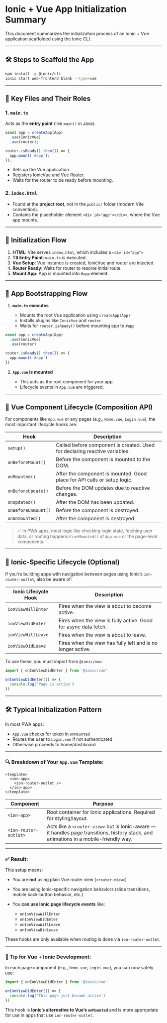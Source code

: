 
# Ionic + Vue App Initialization Summary

This document summarizes the initialization process of an Ionic + Vue application scaffolded using the Ionic CLI.

---

## 🛠 Steps to Scaffold the App

```bash
npm install -g @ionic/cli
ionic start web-frontend blank --type=vue
```

---

## 📂 Key Files and Their Roles

### 1. `main.ts`
Acts as the **entry point** (like `main()` in Java).
```ts
const app = createApp(App)
  .use(IonicVue)
  .use(router);

router.isReady().then(() => {
  app.mount('#app');
});
```
- Sets up the Vue application.
- Registers IonicVue and Vue Router.
- Waits for the router to be ready before mounting.

### 2. `index.html`
- Found at the **project root**, not in the `public/` folder (modern Vite convention).
- Contains the placeholder element `<div id="app"></div>`, where the Vue app mounts.

---

## 🚀 Initialization Flow

1. **HTML**: Vite serves `index.html`, which includes a `<div id="app">`.
2. **TS Entry Point**: `main.ts` is executed.
3. **Vue Setup**: Vue instance is created, IonicVue and router are injected.
4. **Router Ready**: Waits for router to resolve initial route.
5. **Mount App**: App is mounted into `#app` element.

---

## 🚀 App Bootstrapping Flow

1. **`main.ts` executes**

    * Mounts the root Vue application using `createApp(App)`
    * Installs plugins like `IonicVue` and `router`
    * Waits for `router.isReady()` before mounting app to `#app`

```ts
const app = createApp(App)
  .use(IonicVue)
  .use(router)

router.isReady().then(() => {
  app.mount('#app')
})
```

2. **`App.vue` is mounted**

    * This acts as the root component for your app.
    * Lifecycle events in `App.vue` are triggered.

---

## 🔄 Vue Component Lifecycle (Composition API)

For components like `App.vue` or any pages (e.g., `Home.vue`, `Login.vue`), the most important lifecycle hooks are:

| Hook                | Description                                                                |
| ------------------- | -------------------------------------------------------------------------- |
| `setup()`           | Called before component is created. Used for declaring reactive variables. |
| `onBeforeMount()`   | Before the component is mounted to the DOM.                                |
| `onMounted()`       | After the component is mounted. Good place for API calls or setup logic.   |
| `onBeforeUpdate()`  | Before the DOM updates due to reactive changes.                            |
| `onUpdated()`       | After the DOM has been updated.                                            |
| `onBeforeUnmount()` | Before the component is destroyed.                                         |
| `onUnmounted()`     | After the component is destroyed.                                          |

> ✅ In PWA apps, most logic like checking login state, fetching user data, or routing happens in `onMounted()` of `App.vue` or the page-level components.

---

## 🧠 Ionic-Specific Lifecycle (Optional)

If you're building apps with navigation between pages using Ionic’s `ion-router-outlet`, also be aware of:

| Ionic Lifecycle Hook | Description                                                     |
| -------------------- | --------------------------------------------------------------- |
| `ionViewWillEnter`   | Fires when the view is about to become active.                  |
| `ionViewDidEnter`    | Fires when the view is fully active. Good for async data fetch. |
| `ionViewWillLeave`   | Fires when the view is about to leave.                          |
| `ionViewDidLeave`    | Fires when the view has fully left and is no longer active.     |

To use these, you must import from `@ionic/vue`:

```ts
import { onIonViewDidEnter } from '@ionic/vue'

onIonViewDidEnter(() => {
  console.log('Page is active')
})
```

---

## 🛠 Typical Initialization Pattern

In most PWA apps:

* `App.vue` checks for token in `onMounted`
* Routes the user to `Login.vue` if not authenticated
* Otherwise proceeds to home/dashboard

---

### 🔍 Breakdown of Your `App.vue` Template:

```vue
<template>
  <ion-app>
    <ion-router-outlet />
  </ion-app>
</template>
```

| Component             | Purpose                                                                                                                               |
| --------------------- | ------------------------------------------------------------------------------------------------------------------------------------- |
| `<ion-app>`           | Root container for Ionic applications. Required for styling/layout.                                                                   |
| `<ion-router-outlet>` | Acts like a `<router-view>` but is Ionic-aware — it handles page transitions, history stack, and animations in a mobile-friendly way. |

---

### ✅ Result:

This setup means:

* You are **not** using plain Vue router view (`<router-view>`)
* You are using Ionic-specific navigation behaviors (slide transitions, mobile back-button behavior, etc.)
* You **can use Ionic page lifecycle events** like:

    * `onIonViewWillEnter`
    * `onIonViewDidEnter`
    * `onIonViewWillLeave`
    * `onIonViewDidLeave`

These hooks are only available when routing is done via `ion-router-outlet`.

---

### 🧠 Tip for Vue + Ionic Development:

In each page component (e.g., `Home.vue`, `Login.vue`), you can now safely use:

```ts
import { onIonViewDidEnter } from '@ionic/vue'

onIonViewDidEnter(() => {
  console.log('This page just became active')
})
```

This hook is **Ionic’s alternative to Vue’s `onMounted`** and is more appropriate for use in apps that use `ion-router-outlet`.
